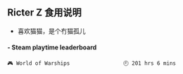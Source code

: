 ## Ricter Z 食用说明
- 喜欢猫猫，是个冇猫孤儿

<!-- steam-box start -->
#### - Steam playtime leaderboard
```text
🎮 World of Warships                 🕘 201 hrs 6 mins
```
<!-- Powered by https://github.com/YouEclipse/steam-box . -->
<!-- steam-box end -->
